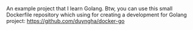 An example project that I learn Golang. Btw, you can use this small Dockerfile repository which using for creating a development for Golang project: https://github.com/duyngha/docker-go
